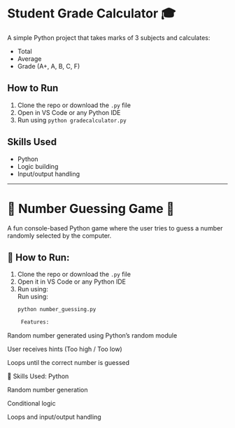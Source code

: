 # Student Grade Calculator 🎓

A simple Python project that takes marks of 3 subjects and calculates:
- Total
- Average
- Grade (A+, A, B, C, F)

## How to Run
1. Clone the repo or download the `.py` file
2. Open in VS Code or any Python IDE
3. Run using `python gradecalculator.py`

## Skills Used
- Python
- Logic building
- Input/output handling


---
# 🎯 Number Guessing Game 🎲


A fun console-based Python game where the user tries to guess a number randomly selected by the computer.

## 🔧 How to Run:
1. Clone the repo or download the `.py` file  
2. Open it in VS Code or any Python IDE  
3. Run using:  
 Run using:
   ```bash
   python number_guessing.py

    Features:
Random number generated using Python’s random module

User receives hints (Too high / Too low)

Loops until the correct number is guessed

🧰 Skills Used:
Python

Random number generation

Conditional logic

Loops and input/output handling

